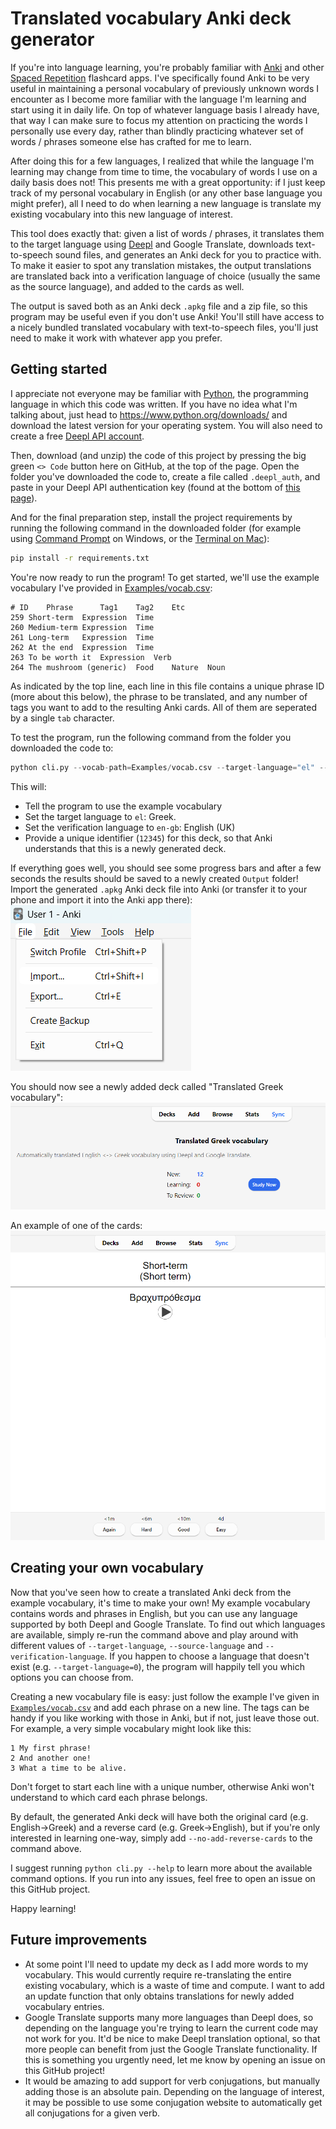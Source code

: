 # Translated vocabulary Anki deck generator
If you're into language learning, you're probably familiar with [Anki](https://apps.ankiweb.net/) and other [Spaced Repetition](https://en.wikipedia.org/wiki/Spaced_repetition) flashcard apps. I've specifically found Anki to be very useful in maintaining a personal vocabulary of previously unknown words I encounter as I become more familiar with the language I'm learning and start using it in daily life. On top of whatever language basis I already have, that way I can make sure to focus my attention on practicing the words I personally use every day, rather than blindly practicing whatever set of words / phrases someone else has crafted for me to learn.

After doing this for a few languages, I realized that while the language I'm learning may change from time to time, the vocabulary of words I use on a daily basis does not! This presents me with a great opportunity: if I just keep track of my personal vocabulary in English (or any other base language you might prefer), all I need to do when learning a new language is translate my existing vocabulary into this new language of interest.

This tool does exactly that: given a list of words / phrases, it translates them to the target language using [Deepl](https://www.deepl.com/translator) and Google Translate, downloads text-to-speech sound files, and generates an Anki deck for you to practice with.
To make it easier to spot any translation mistakes, the output translations are translated back into a verification language of choice (usually the same as the source language), and added to the cards as well.

The output is saved both as an Anki deck `.apkg` file and a zip file, so this program may be useful even if you don't use Anki! You'll still have access to a nicely bundled translated vocabulary with text-to-speech files, you'll just need to make it work with whatever app you prefer.

## Getting started
I appreciate not everyone may be familiar with [Python](https://www.python.org/), the programming language in which this code was written. If you have no idea what I'm talking about, just head to https://www.python.org/downloads/ and download the latest version for your operating system. You will also need to create a free [Deepl API account](https://www.deepl.com/pro-api?cta=header-pro-api).

Then, download (and unzip) the code of this project by pressing the big green `<> Code` button here on GitHub, at the top of the page.
Open the folder you've downloaded the code to, create a file called `.deepl_auth`, and paste in your Deepl API authentication key (found at the bottom of [this page](https://www.deepl.com/account/summary)).

And for the final preparation step, install the project requirements by running the following command in the downloaded folder (for example using [Command Prompt](https://stackoverflow.com/questions/40146104/is-there-a-way-to-open-command-prompt-in-current-folder) on Windows, or the [Terminal on Mac](https://macosx-faq.com/open-terminal-current-folder/)):
```bash
pip install -r requirements.txt
```

You're now ready to run the program! To get started, we'll use the example vocabulary I've provided in [Examples/vocab.csv](Examples/vocab.csv):
```csv
# ID    Phrase  	Tag1    Tag2    Etc
259	Short-term	Expression	Time
260	Medium-term	Expression	Time
261	Long-term	Expression	Time
262	At the end	Expression	Time
263	To be worth it	Expression	Verb
264	The mushroom (generic)	Food	Nature	Noun
```

As indicated by the top line, each line in this file contains a unique phrase ID (more about this below), the phrase to be translated, and any number of tags you want to add to the resulting Anki cards. All of them are seperated by a single `tab` character.

To test the program, run the following command from the folder you downloaded the code to:
```python
python cli.py --vocab-path=Examples/vocab.csv --target-language="el" --verification-language="en-gb" --deck-id=12345
```

This will:
- Tell the program to use the example vocabulary
- Set the target language to `el`: Greek.
- Set the verification language to `en-gb`: English (UK)
- Provide a unique identifier (`12345`) for this deck, so that Anki understands that this is a newly generated deck.

If everything goes well, you should see some progress bars and after a few seconds the results should be saved to a newly created `Output` folder! Import the generated `.apkg` Anki deck file into Anki (or transfer it to your phone and import it into the Anki app there):
![](Examples/anki_import.png)

You should now see a newly added deck called "Translated Greek vocabulary":
![](Examples/anki_deck.png)

An example of one of the cards:
![](Examples/card_example.png)


## Creating your own vocabulary
Now that you've seen how to create a translated Anki deck from the example vocabulary, it's time to make your own!
My example vocabulary contains words and phrases in English, but you can use any language supported by both Deepl and Google Translate.
To find out which languages are available, simply re-run the command above and play around with different values of `--target-language`, `--source-language` and `--verification-language`. If you happen to choose a language that doesn't exist (e.g. `--target-language=0`), the program will happily tell you which options you can choose from.

Creating a new vocabulary file is easy: just follow the example I've given in [`Examples/vocab.csv`](Examples/vocab.csv) and add each phrase on a new line. The tags can be handy if you like working with those in Anki, but if not, just leave those out.
For example, a very simple vocabulary might look like this:
```csv
1 My first phrase!
2 And another one!
3 What a time to be alive.
```

Don't forget to start each line with a unique number, otherwise Anki won't understand to which card each phrase belongs.

By default, the generated Anki deck will have both the original card (e.g. English->Greek) and a reverse card (e.g. Greek->English), but if you're only interested in learning one-way, simply add `--no-add-reverse-cards` to the command above.

I suggest running `python cli.py --help` to learn more about the available command options. If you run into any issues, feel free to open an issue on this GitHub project.

Happy learning!


## Future improvements
- At some point I'll need to update my deck as I add more words to my vocabulary. This would currently require re-translating the entire existing vocabulary, which is a waste of time and compute. I want to add an update function that only obtains translations for newly added vocabulary entries.
- Google Translate supports many more languages than Deepl does, so depending on the language you're trying to learn the current code may not work for you. It'd be nice to make Deepl translation optional, so that more people can benefit from just the Google Translate functionality. If this is something you urgently need, let me know by opening an issue on this GitHub project!
- It would be amazing to add support for verb conjugations, but manually adding those is an absolute pain.
Depending on the language of interest, it may be possible to use some conjugation website to automatically get all conjugations for a given verb.
